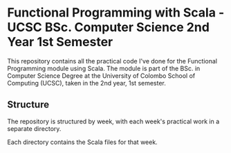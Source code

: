 # Functional Programming with Scala - UCSC BSc. Computer Science 2nd Year 1st Semester

This repository contains all the practical code I've done for the Functional Programming module using Scala. The module is part of the BSc. in Computer Science Degree at the University of Colombo School of Computing (UCSC), taken in the 2nd year, 1st semester.

## Structure

The repository is structured by week, with each week's practical work in a separate directory. 

Each directory contains the Scala files for that week.
